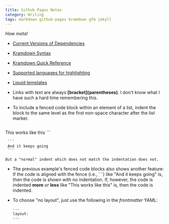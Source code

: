 ```yaml
---
title: Github Pages Notes
category: Writing
tags: markdown github-pages kramdown gfm jekyll
---
```


*How meta!*

* [Current Versions of Dependencies](https://pages.github.com/versions/)
* [Kramdown Syntax](http://kramdown.gettalong.org/syntax.html)
* [Kramdown Quick Reference](http://kramdown.gettalong.org/quickref.html)
* [Supported languages for highlighting
    ](https://github.com/github/linguist/blob/master/lib/linguist/languages.yml)
* [Liquid templates](https://github.com/Shopify/liquid/wiki)

* Links with text are always **\[bracket\]\(parentheses\)**. I don't know what I
have such a hard time remembering this.
*    To include a fenced code block within an element of a list, indent the block
to the same level as the first non-space character after the list marker.

     ```
  This works like this
     ```

     ```
     And it keeps going
     ```

   ```
   But a "normal" indent which does not match the indentation does not.
   ```

* The previous example's fenced code blocks also shows another feature: If the
code is aligned with the fence (i.e., \`\`\`) like "And it keeps going" is, then
the code is shown with no indentation. If, however, the code is indented
**more** *or* **less** like "This works like this" is, then the code is
indented.
* To choose "no layout", just use the following in the *frontmatter* YAML:

  ```
  ---
  layout:
  ---
  ```
